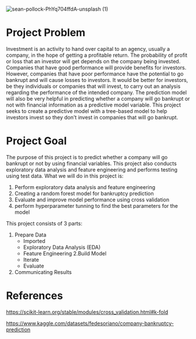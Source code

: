 ![sean-pollock-PhYq704ffdA-unsplash (1)](https://user-images.githubusercontent.com/102637138/221402318-b56ef8dd-b53b-424f-aab5-c28228b1a0a9.jpg)

# Project Problem
Investment is an activity to hand over capital to an agency, usually a company, in the hope of getting a profitable return. The probability of profit or loss that an investor will get depends on the company being invested. Companies that have good performance will provide benefits for investors. However, companies that have poor performance have the potential to go bankrupt and will cause losses to investors. It would be better for investors, be they individuals or companies that will invest, to carry out an analysis regarding the performance of the intended company. The prediction model will also be very helpful in predicting whether a company will go bankrupt or not with financial information as a predictive model variable. This project seeks to create a predictive model with a tree-based model to help investors invest so they don't invest in companies that will go bankrupt.

# Project Goal
The purpose of this project is to predict whether a company will go bankrupt or not by using financial variables. This project also conducts exploratory data analysis and feature engineering and performs testing using test data. What we will do in this project is:
1. Perform exploratory data analysis and feature engineering
2. Creating a random forest model for bankruptcy prediction
3. Evaluate and improve model performance using cross validation
4. perform hyperparameter tunning to find the best parameters for the model

This project consists of 3 parts:
1. Prepare Data
     - Imported
     - Exploratory Data Analysis (EDA)
     - Feature Engineering
2.Build Model
     - Iterate
     - Evaluate
3. Communicating Results

# References
https://scikit-learn.org/stable/modules/cross_validation.html#k-fold

https://www.kaggle.com/datasets/fedesoriano/company-bankruptcy-prediction
